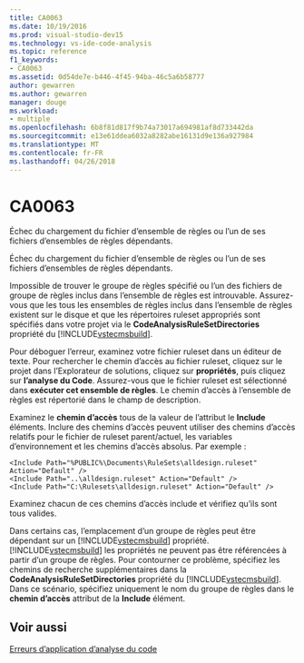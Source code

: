 ```yaml
---
title: CA0063
ms.date: 10/19/2016
ms.prod: visual-studio-dev15
ms.technology: vs-ide-code-analysis
ms.topic: reference
f1_keywords:
- CA0063
ms.assetid: 0d54de7e-b446-4f45-94ba-46c5a6b58777
author: gewarren
ms.author: gewarren
manager: douge
ms.workload:
- multiple
ms.openlocfilehash: 6b8f81d817f9b74a73017a694981af8d733442da
ms.sourcegitcommit: e13e61ddea6032a8282abe16131d9e136a927984
ms.translationtype: MT
ms.contentlocale: fr-FR
ms.lasthandoff: 04/26/2018
---
```

# <a name="ca0063"></a>CA0063
Échec du chargement du fichier d’ensemble de règles ou l’un de ses fichiers d’ensembles de règles dépendants.

 Échec du chargement du fichier d’ensemble de règles ou l’un de ses fichiers d’ensembles de règles dépendants.

 Impossible de trouver le groupe de règles spécifié ou l’un des fichiers de groupe de règles inclus dans l’ensemble de règles est introuvable. Assurez-vous que les tous les ensembles de règles inclus dans l’ensemble de règles existent sur le disque et que les répertoires ruleset appropriés sont spécifiés dans votre projet via le **CodeAnalysisRuleSetDirectories** propriété du [!INCLUDE[vstecmsbuild](../extensibility/internals/includes/vstecmsbuild_md.md)].

 Pour déboguer l’erreur, examinez votre fichier ruleset dans un éditeur de texte. Pour rechercher le chemin d’accès au fichier ruleset, cliquez sur le projet dans l’Explorateur de solutions, cliquez sur **propriétés**, puis cliquez sur **l’analyse du Code**. Assurez-vous que le fichier ruleset est sélectionné dans **exécuter cet ensemble de règles**. Le chemin d’accès à l’ensemble de règles est répertorié dans le champ de description.

 Examinez le **chemin d’accès** tous de la valeur de l’attribut le **Include** éléments. Inclure des chemins d’accès peuvent utiliser des chemins d’accès relatifs pour le fichier de ruleset parent/actuel, les variables d’environnement et les chemins d’accès absolus. Par exemple :

```
<Include Path="%PUBLIC%\Documents\RuleSets\alldesign.ruleset" Action="Default" />
<Include Path="..\alldesign.ruleset" Action="Default" />
<Include Path="C:\Rulesets\alldesign.ruleset" Action="Default" />
```

 Examinez chacun de ces chemins d’accès include et vérifiez qu’ils sont tous valides.

 Dans certains cas, l’emplacement d’un groupe de règles peut être dépendant sur un [!INCLUDE[vstecmsbuild](../extensibility/internals/includes/vstecmsbuild_md.md)] propriété. [!INCLUDE[vstecmsbuild](../extensibility/internals/includes/vstecmsbuild_md.md)] les propriétés ne peuvent pas être référencées à partir d’un groupe de règles. Pour contourner ce problème, spécifiez les chemins de recherche supplémentaires dans la **CodeAnalysisRuleSetDirectories** propriété du [!INCLUDE[vstecmsbuild](../extensibility/internals/includes/vstecmsbuild_md.md)]. Dans ce scénario, spécifiez uniquement le nom du groupe de règles dans le **chemin d’accès** attribut de la **Include** élément.

## <a name="see-also"></a>Voir aussi
 [Erreurs d’application d’analyse du code](../code-quality/code-analysis-application-errors.md)
